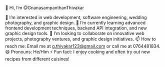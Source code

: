 👋 Hi, I’m @GnanasampanthanThivakar

👀 I’m interested in web development, software engineering, wedding photography, and graphic design.
🌱 I’m currently learning advanced frontend development techniques, backend API integration, and new graphic design tools.
💞️ I’m looking to collaborate on innovative web projects, photography ventures, and graphic design initiatives.
📫 How to reach me: Email me at g.thivakar123@gmail.com or call me at 0764481834.
😄 Pronouns: He/Him
⚡ Fun fact: I enjoy cooking and often try out new recipes from different cuisines!
